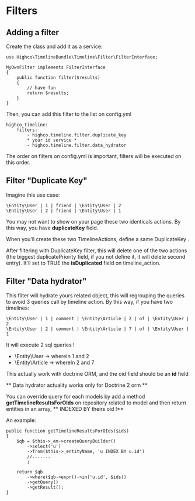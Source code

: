 # Filters

## Adding a filter

Create the class and add it as a service:

    use Highco\TimelineBundle\Timeline\Filter\FilterInterface;

    MyOwnFilter implements FilterInterface
    {
        public function filter($results)
        {
            // have fun
            return $results;
        }
    }

Then, you can add this filter to the list on config.yml

    highco_timeline:
        filters:
            - highco.timeline.filter.duplicate_key
            * your id service *
            - highco.timeline.filter.data_hydrator

The order on filters on config.yml is important, filters will be executed on this order.

## Filter "Duplicate Key"

Imagine this use case:

    \Entity\User | 1 | friend | \Entity\User | 2
    \Entity\User | 2 | friend | \Entity\User | 1

You may not want to show on your page these two identicals actions. By this way, you have **duplicateKey** field.

When you'll create these two TimelineActions, define a same DuplicateKey .

After filtering with DuplicateKey filter, this will delete one of the two actions (the biggest duplicatePriority field, if you not define it, it will delete second entry).
It'll set to TRUE the **isDuplicated** field on timeline_action.

## Filter "Data hydrator"

This filter will hydrate yours related object, this will regrouping the queries to avoid 3 queries call by timeline action.
By this way, if you have two timelines:

    \Entity\User | 1 | comment | \Entity\Article | 2 | of | \Entity\User | 2
    \Entity\User | 2 | comment | \Entity\Article | 7 | of | \Entity\User | 1

It will execute 2 sql queries !

* \Entity\User    -> whereIn 1 and 2
* \Entity\Article -> whereIn 2 and 7

This actually work with doctrine ORM, and the oid field should be an **id** field

** Data hydrator actuality works only for Doctrine 2 orm **

You can override query for each models by add a method **getTimelineResultsForOIds** on repository related to model and then return entities in an array, ** INDEXED BY theirs oid !**

An example:


    public function getTimelineResultsForOIds($ids)
    {
        $qb = $this->_em->createQueryBuilder()
            ->select('u')
            ->from($this->_entityName, 'u INDEX BY u.id')
            //.......
            ;

        return $qb
            ->where($qb->expr()->in('u.id', $ids))
            ->getQuery()
            ->getResult();
    }
